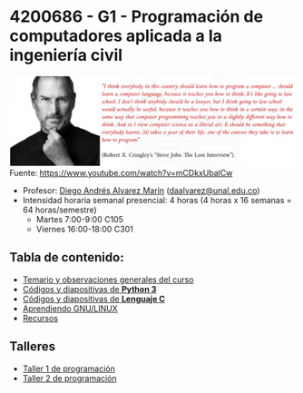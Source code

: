 # 4200686 - G1 - Programación de computadores aplicada a la ingeniería civil

![Image](docs/imagenes/steve_jobs_on_computer_programming.jpg)
Fuente: <https://www.youtube.com/watch?v=mCDkxUbalCw>

- Profesor: [Diego Andrés Alvarez Marín](https://sites.google.com/site/diegoandresalvarezmarin/alvarezCV_internet.pdf) (daalvarez@unal.edu.co)
- Intensidad horaria semanal presencial: 4 horas (4 horas x 16 semanas = 64 horas/semestre)
  - Martes 7:00-9:00 C105
  - Viernes 16:00-18:00 C301

## Tabla de contenido:
- [Temario y observaciones generales del curso](docs/python3/temario_y_observaciones_generales.md)
- [Códigos y diapositivas de **Python 3**](docs/python3/codigos_y_diapositivas.md)
- [Códigos y diapositivas de **Lenguaje C**](docs/C/codigos_y_diapositivas.md)
- [Aprendiendo GNU/LINUX](docs/python3/gnu_linux.md)
- [Recursos](docs/python3/recursos.md)

## Talleres
- [Taller 1 de programación](docs/python3/taller_1.md)
- [Taller 2 de programación](docs/python3/taller_2_2018b.md)
